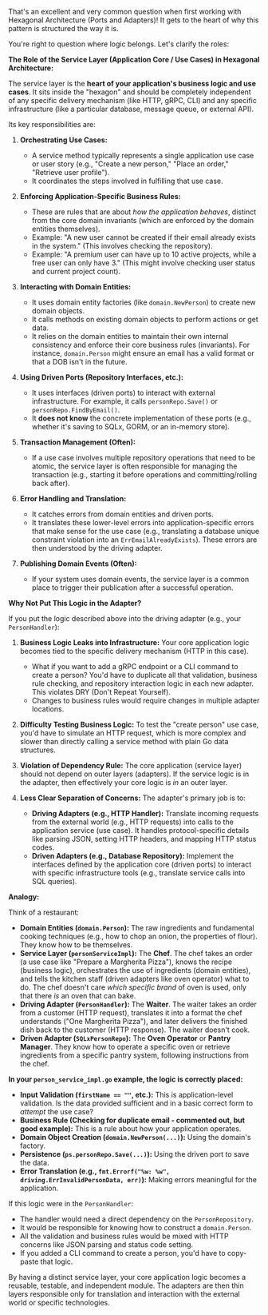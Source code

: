 That's an excellent and very common question when first working with Hexagonal Architecture (Ports and Adapters)! It gets to the heart of why this pattern is structured the way it is.

You're right to question where logic belongs. Let's clarify the roles:

**The Role of the Service Layer (Application Core / Use Cases) in Hexagonal Architecture:**

The service layer is the **heart of your application's business logic and use cases**. It sits inside the "hexagon" and should be completely independent of any specific delivery mechanism (like HTTP, gRPC, CLI) and any specific infrastructure (like a particular database, message queue, or external API).

Its key responsibilities are:

1.  **Orchestrating Use Cases:**
    *   A service method typically represents a single application use case or user story (e.g., "Create a new person," "Place an order," "Retrieve user profile").
    *   It coordinates the steps involved in fulfilling that use case.

2.  **Enforcing Application-Specific Business Rules:**
    *   These are rules that are about *how the application behaves*, distinct from the core domain invariants (which are enforced by the domain entities themselves).
    *   Example: "A new user cannot be created if their email already exists in the system." (This involves checking the repository).
    *   Example: "A premium user can have up to 10 active projects, while a free user can only have 3." (This might involve checking user status and current project count).

3.  **Interacting with Domain Entities:**
    *   It uses domain entity factories (like `domain.NewPerson`) to create new domain objects.
    *   It calls methods on existing domain objects to perform actions or get data.
    *   It relies on the domain entities to maintain their own internal consistency and enforce their core business rules (invariants). For instance, `domain.Person` might ensure an email has a valid format or that a DOB isn't in the future.

4.  **Using Driven Ports (Repository Interfaces, etc.):**
    *   It uses interfaces (driven ports) to interact with external infrastructure. For example, it calls `personRepo.Save()` or `personRepo.FindByEmail()`.
    *   It **does not know** the concrete implementation of these ports (e.g., whether it's saving to SQLx, GORM, or an in-memory store).

5.  **Transaction Management (Often):**
    *   If a use case involves multiple repository operations that need to be atomic, the service layer is often responsible for managing the transaction (e.g., starting it before operations and committing/rolling back after).

6.  **Error Handling and Translation:**
    *   It catches errors from domain entities and driven ports.
    *   It translates these lower-level errors into application-specific errors that make sense for the use case (e.g., translating a database unique constraint violation into an `ErrEmailAlreadyExists`). These errors are then understood by the driving adapter.

7.  **Publishing Domain Events (Often):**
    *   If your system uses domain events, the service layer is a common place to trigger their publication after a successful operation.

**Why Not Put This Logic in the Adapter?**

If you put the logic described above into the driving adapter (e.g., your `PersonHandler`):

1.  **Business Logic Leaks into Infrastructure:** Your core application logic becomes tied to the specific delivery mechanism (HTTP in this case).
    *   What if you want to add a gRPC endpoint or a CLI command to create a person? You'd have to duplicate all that validation, business rule checking, and repository interaction logic in each new adapter. This violates DRY (Don't Repeat Yourself).
    *   Changes to business rules would require changes in multiple adapter locations.

2.  **Difficulty Testing Business Logic:** To test the "create person" use case, you'd have to simulate an HTTP request, which is more complex and slower than directly calling a service method with plain Go data structures.

3.  **Violation of Dependency Rule:** The core application (service layer) should not depend on outer layers (adapters). If the service logic is in the adapter, then effectively your core logic is *in* an outer layer.

4.  **Less Clear Separation of Concerns:** The adapter's primary job is to:
    *   **Driving Adapters (e.g., HTTP Handler):** Translate incoming requests from the external world (e.g., HTTP requests) into calls to the application service (use case). It handles protocol-specific details like parsing JSON, setting HTTP headers, and mapping HTTP status codes.
    *   **Driven Adapters (e.g., Database Repository):** Implement the interfaces defined by the application core (driven ports) to interact with specific infrastructure tools (e.g., translate service calls into SQL queries).

**Analogy:**

Think of a restaurant:

*   **Domain Entities (`domain.Person`):** The raw ingredients and fundamental cooking techniques (e.g., how to chop an onion, the properties of flour). They know how to be themselves.
*   **Service Layer (`personServiceImpl`):** The **Chef**. The chef takes an order (a use case like "Prepare a Margherita Pizza"), knows the recipe (business logic), orchestrates the use of ingredients (domain entities), and tells the kitchen staff (driven adapters like oven operator) what to do. The chef doesn't care *which specific brand* of oven is used, only that there *is* an oven that can bake.
*   **Driving Adapter (`PersonHandler`):** The **Waiter**. The waiter takes an order from a customer (HTTP request), translates it into a format the chef understands ("One Margherita Pizza"), and later delivers the finished dish back to the customer (HTTP response). The waiter doesn't cook.
*   **Driven Adapter (`SQLxPersonRepo`):** The **Oven Operator** or **Pantry Manager**. They know how to operate a specific oven or retrieve ingredients from a specific pantry system, following instructions from the chef.

**In your `person_service_impl.go` example, the logic is correctly placed:**

*   **Input Validation (`firstName == ""`, etc.):** This is application-level validation. Is the data provided sufficient and in a basic correct form to *attempt* the use case?
*   **Business Rule (Checking for duplicate email - commented out, but good example):** This is a rule about how your application operates.
*   **Domain Object Creation (`domain.NewPerson(...)`):** Using the domain's factory.
*   **Persistence (`ps.personRepo.Save(...)`):** Using the driven port to save the data.
*   **Error Translation (e.g., `fmt.Errorf("%w: %w", driving.ErrInvalidPersonData, err)`):** Making errors meaningful for the application.

If this logic were in the `PersonHandler`:

*   The handler would need a direct dependency on the `PersonRepository`.
*   It would be responsible for knowing how to construct a `domain.Person`.
*   All the validation and business rules would be mixed with HTTP concerns like JSON parsing and status code setting.
*   If you added a CLI command to create a person, you'd have to copy-paste that logic.

By having a distinct service layer, your core application logic becomes a reusable, testable, and independent module. The adapters are then thin layers responsible only for translation and interaction with the external world or specific technologies.
